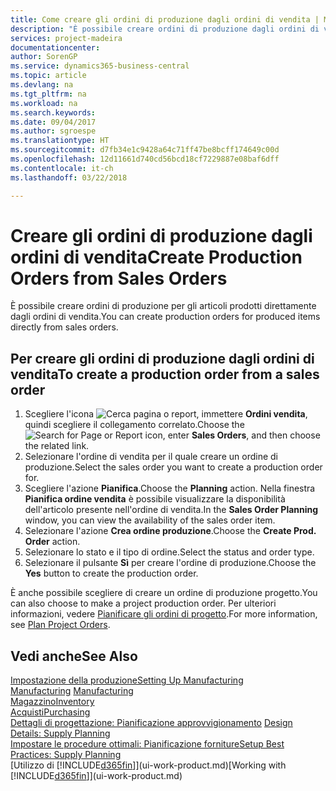 ```yaml
---
title: Come creare gli ordini di produzione dagli ordini di vendita | Microsoft Docs
description: "È possibile creare ordini di produzione dagli ordini di vendita nell'area di applicazione Vendite e marketing."
services: project-madeira
documentationcenter: 
author: SorenGP
ms.service: dynamics365-business-central
ms.topic: article
ms.devlang: na
ms.tgt_pltfrm: na
ms.workload: na
ms.search.keywords: 
ms.date: 09/04/2017
ms.author: sgroespe
ms.translationtype: HT
ms.sourcegitcommit: d7fb34e1c9428a64c71ff47be8bcff174649c00d
ms.openlocfilehash: 12d11661d740cd56bcd18cf7229887e08baf6dff
ms.contentlocale: it-ch
ms.lasthandoff: 03/22/2018

---
```

# <a name="create-production-orders-from-sales-orders"></a><span data-ttu-id="7df6a-103">Creare gli ordini di produzione dagli ordini di vendita</span><span class="sxs-lookup"><span data-stu-id="7df6a-103">Create Production Orders from Sales Orders</span></span>
<span data-ttu-id="7df6a-104">È possibile creare ordini di produzione per gli articoli prodotti direttamente dagli ordini di vendita.</span><span class="sxs-lookup"><span data-stu-id="7df6a-104">You can create production orders for produced items directly from sales orders.</span></span>  

## <a name="to-create-a-production-order-from-a-sales-order"></a><span data-ttu-id="7df6a-105">Per creare gli ordini di produzione dagli ordini di vendita</span><span class="sxs-lookup"><span data-stu-id="7df6a-105">To create a production order from a sales order</span></span>  

1.  <span data-ttu-id="7df6a-106">Scegliere l'icona ![Cerca pagina o report](media/ui-search/search_small.png "Cerca pagina o report"), immettere **Ordini vendita**, quindi scegliere il collegamento correlato.</span><span class="sxs-lookup"><span data-stu-id="7df6a-106">Choose the ![Search for Page or Report](media/ui-search/search_small.png "Search for Page or Report icon") icon, enter **Sales Orders**, and then choose the related link.</span></span>  
2.  <span data-ttu-id="7df6a-107">Selezionare l'ordine di vendita per il quale creare un ordine di produzione.</span><span class="sxs-lookup"><span data-stu-id="7df6a-107">Select the sales order you want to create a production order for.</span></span>  
3.  <span data-ttu-id="7df6a-108">Scegliere l'azione **Pianifica**.</span><span class="sxs-lookup"><span data-stu-id="7df6a-108">Choose the **Planning** action.</span></span> <span data-ttu-id="7df6a-109">Nella finestra **Pianifica ordine vendita** è possibile visualizzare la disponibilità dell'articolo presente nell'ordine di vendita.</span><span class="sxs-lookup"><span data-stu-id="7df6a-109">In the **Sales Order Planning** window, you can view the availability of the sales order item.</span></span>  
4.  <span data-ttu-id="7df6a-110">Selezionare l'azione **Crea ordine produzione**.</span><span class="sxs-lookup"><span data-stu-id="7df6a-110">Choose the **Create Prod. Order** action.</span></span>  
5.  <span data-ttu-id="7df6a-111">Selezionare lo stato e il tipo di ordine.</span><span class="sxs-lookup"><span data-stu-id="7df6a-111">Select the status and order type.</span></span>  
6.  <span data-ttu-id="7df6a-112">Selezionare il pulsante **Sì** per creare l'ordine di produzione.</span><span class="sxs-lookup"><span data-stu-id="7df6a-112">Choose the **Yes** button to create the production order.</span></span>

<span data-ttu-id="7df6a-113">È anche possibile scegliere di creare un ordine di produzione progetto.</span><span class="sxs-lookup"><span data-stu-id="7df6a-113">You can also choose to make a project production order.</span></span> <span data-ttu-id="7df6a-114">Per ulteriori informazioni, vedere [Pianificare gli ordini di progetto](production-how-to-plan-project-orders.md).</span><span class="sxs-lookup"><span data-stu-id="7df6a-114">For more information, see [Plan Project Orders](production-how-to-plan-project-orders.md).</span></span>   

## <a name="see-also"></a><span data-ttu-id="7df6a-115">Vedi anche</span><span class="sxs-lookup"><span data-stu-id="7df6a-115">See Also</span></span>  
[<span data-ttu-id="7df6a-116">Impostazione della produzione</span><span class="sxs-lookup"><span data-stu-id="7df6a-116">Setting Up Manufacturing</span></span>](production-configure-production-processes.md)  
<span data-ttu-id="7df6a-117">[Manufacturing](production-manage-manufacturing.md)  </span><span class="sxs-lookup"><span data-stu-id="7df6a-117">[Manufacturing](production-manage-manufacturing.md)  </span></span>  
[<span data-ttu-id="7df6a-118">Magazzino</span><span class="sxs-lookup"><span data-stu-id="7df6a-118">Inventory</span></span>](inventory-manage-inventory.md)  
[<span data-ttu-id="7df6a-119">Acquisti</span><span class="sxs-lookup"><span data-stu-id="7df6a-119">Purchasing</span></span>](purchasing-manage-purchasing.md)  
<span data-ttu-id="7df6a-120">[Dettagli di progettazione: Pianificazione approvvigionamento](design-details-supply-planning.md) </span><span class="sxs-lookup"><span data-stu-id="7df6a-120">[Design Details: Supply Planning](design-details-supply-planning.md) </span></span>  
[<span data-ttu-id="7df6a-121">Impostare le procedure ottimali: Pianificazione forniture</span><span class="sxs-lookup"><span data-stu-id="7df6a-121">Setup Best Practices: Supply Planning</span></span>](setup-best-practices-supply-planning.md)  
<span data-ttu-id="7df6a-122">[Utilizzo di [!INCLUDE[d365fin](includes/d365fin_md.md)]](ui-work-product.md)</span><span class="sxs-lookup"><span data-stu-id="7df6a-122">[Working with [!INCLUDE[d365fin](includes/d365fin_md.md)]](ui-work-product.md)</span></span>

